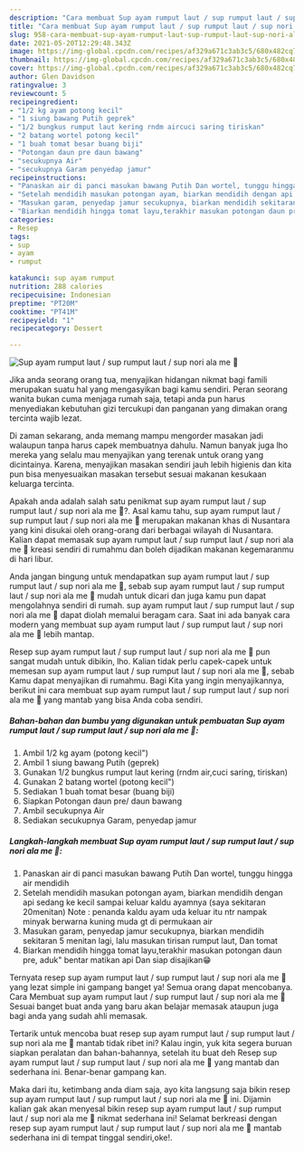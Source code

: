 ```yaml
---
description: "Cara membuat Sup ayam rumput laut / sup rumput laut / sup nori ala me 🥰 yang nikmat dan Mudah Dibuat"
title: "Cara membuat Sup ayam rumput laut / sup rumput laut / sup nori ala me 🥰 yang nikmat dan Mudah Dibuat"
slug: 958-cara-membuat-sup-ayam-rumput-laut-sup-rumput-laut-sup-nori-ala-me-yang-nikmat-dan-mudah-dibuat
date: 2021-05-20T12:29:48.343Z
image: https://img-global.cpcdn.com/recipes/af329a671c3ab3c5/680x482cq70/sup-ayam-rumput-laut-sup-rumput-laut-sup-nori-ala-me-🥰-foto-resep-utama.jpg
thumbnail: https://img-global.cpcdn.com/recipes/af329a671c3ab3c5/680x482cq70/sup-ayam-rumput-laut-sup-rumput-laut-sup-nori-ala-me-🥰-foto-resep-utama.jpg
cover: https://img-global.cpcdn.com/recipes/af329a671c3ab3c5/680x482cq70/sup-ayam-rumput-laut-sup-rumput-laut-sup-nori-ala-me-🥰-foto-resep-utama.jpg
author: Glen Davidson
ratingvalue: 3
reviewcount: 5
recipeingredient:
- "1/2 kg ayam potong kecil"
- "1 siung bawang Putih geprek"
- "1/2 bungkus rumput laut kering rndm aircuci saring tiriskan"
- "2 batang wortel potong kecil"
- "1 buah tomat besar buang biji"
- "Potongan daun pre daun bawang"
- "secukupnya Air"
- "secukupnya Garam penyedap jamur"
recipeinstructions:
- "Panaskan air di panci masukan bawang Putih Dan wortel, tunggu hingga air mendidih"
- "Setelah mendidih masukan potongan ayam, biarkan mendidih dengan api sedang ke kecil sampai keluar kaldu ayamnya (saya sekitaran 20menitan) Note : penanda kaldu ayam uda keluar itu ntr nampak minyak berwarna kuning muda gt di permukaan air"
- "Masukan garam, penyedap jamur secukupnya, biarkan mendidih sekitaran 5 menitan lagi, lalu masukan tirisan rumput laut, Dan tomat"
- "Biarkan mendidih hingga tomat layu,terakhir masukan potongan daun pre, aduk&#34; bentar matikan api Dan siap disajikan😁"
categories:
- Resep
tags:
- sup
- ayam
- rumput

katakunci: sup ayam rumput 
nutrition: 288 calories
recipecuisine: Indonesian
preptime: "PT20M"
cooktime: "PT41M"
recipeyield: "1"
recipecategory: Dessert

---
```



![Sup ayam rumput laut / sup rumput laut / sup nori ala me 🥰](https://img-global.cpcdn.com/recipes/af329a671c3ab3c5/680x482cq70/sup-ayam-rumput-laut-sup-rumput-laut-sup-nori-ala-me-🥰-foto-resep-utama.jpg)

Jika anda seorang orang tua, menyajikan hidangan nikmat bagi famili merupakan suatu hal yang mengasyikan bagi kamu sendiri. Peran seorang  wanita bukan cuma menjaga rumah saja, tetapi anda pun harus menyediakan kebutuhan gizi tercukupi dan panganan yang dimakan orang tercinta wajib lezat.

Di zaman  sekarang, anda memang mampu mengorder masakan jadi walaupun tanpa harus capek membuatnya dahulu. Namun banyak juga lho mereka yang selalu mau menyajikan yang terenak untuk orang yang dicintainya. Karena, menyajikan masakan sendiri jauh lebih higienis dan kita pun bisa menyesuaikan masakan tersebut sesuai makanan kesukaan keluarga tercinta. 



Apakah anda adalah salah satu penikmat sup ayam rumput laut / sup rumput laut / sup nori ala me 🥰?. Asal kamu tahu, sup ayam rumput laut / sup rumput laut / sup nori ala me 🥰 merupakan makanan khas di Nusantara yang kini disukai oleh orang-orang dari berbagai wilayah di Nusantara. Kalian dapat memasak sup ayam rumput laut / sup rumput laut / sup nori ala me 🥰 kreasi sendiri di rumahmu dan boleh dijadikan makanan kegemaranmu di hari libur.

Anda jangan bingung untuk mendapatkan sup ayam rumput laut / sup rumput laut / sup nori ala me 🥰, sebab sup ayam rumput laut / sup rumput laut / sup nori ala me 🥰 mudah untuk dicari dan juga kamu pun dapat mengolahnya sendiri di rumah. sup ayam rumput laut / sup rumput laut / sup nori ala me 🥰 dapat diolah memalui beragam cara. Saat ini ada banyak cara modern yang membuat sup ayam rumput laut / sup rumput laut / sup nori ala me 🥰 lebih mantap.

Resep sup ayam rumput laut / sup rumput laut / sup nori ala me 🥰 pun sangat mudah untuk dibikin, lho. Kalian tidak perlu capek-capek untuk memesan sup ayam rumput laut / sup rumput laut / sup nori ala me 🥰, sebab Kamu dapat menyajikan di rumahmu. Bagi Kita yang ingin menyajikannya, berikut ini cara membuat sup ayam rumput laut / sup rumput laut / sup nori ala me 🥰 yang mantab yang bisa Anda coba sendiri.

<!--inarticleads1-->

##### Bahan-bahan dan bumbu yang digunakan untuk pembuatan Sup ayam rumput laut / sup rumput laut / sup nori ala me 🥰:

1. Ambil 1/2 kg ayam (potong kecil&#34;)
1. Ambil 1 siung bawang Putih (geprek)
1. Gunakan 1/2 bungkus rumput laut kering (rndm air,cuci saring, tiriskan)
1. Gunakan 2 batang wortel (potong kecil&#34;)
1. Sediakan 1 buah tomat besar (buang biji)
1. Siapkan Potongan daun pre/ daun bawang
1. Ambil secukupnya Air
1. Sediakan secukupnya Garam, penyedap jamur




<!--inarticleads2-->

##### Langkah-langkah membuat Sup ayam rumput laut / sup rumput laut / sup nori ala me 🥰:

1. Panaskan air di panci masukan bawang Putih Dan wortel, tunggu hingga air mendidih
1. Setelah mendidih masukan potongan ayam, biarkan mendidih dengan api sedang ke kecil sampai keluar kaldu ayamnya (saya sekitaran 20menitan) Note : penanda kaldu ayam uda keluar itu ntr nampak minyak berwarna kuning muda gt di permukaan air
1. Masukan garam, penyedap jamur secukupnya, biarkan mendidih sekitaran 5 menitan lagi, lalu masukan tirisan rumput laut, Dan tomat
1. Biarkan mendidih hingga tomat layu,terakhir masukan potongan daun pre, aduk&#34; bentar matikan api Dan siap disajikan😁




Ternyata resep sup ayam rumput laut / sup rumput laut / sup nori ala me 🥰 yang lezat simple ini gampang banget ya! Semua orang dapat mencobanya. Cara Membuat sup ayam rumput laut / sup rumput laut / sup nori ala me 🥰 Sesuai banget buat anda yang baru akan belajar memasak ataupun juga bagi anda yang sudah ahli memasak.

Tertarik untuk mencoba buat resep sup ayam rumput laut / sup rumput laut / sup nori ala me 🥰 mantab tidak ribet ini? Kalau ingin, yuk kita segera buruan siapkan peralatan dan bahan-bahannya, setelah itu buat deh Resep sup ayam rumput laut / sup rumput laut / sup nori ala me 🥰 yang mantab dan sederhana ini. Benar-benar gampang kan. 

Maka dari itu, ketimbang anda diam saja, ayo kita langsung saja bikin resep sup ayam rumput laut / sup rumput laut / sup nori ala me 🥰 ini. Dijamin kalian gak akan menyesal bikin resep sup ayam rumput laut / sup rumput laut / sup nori ala me 🥰 nikmat sederhana ini! Selamat berkreasi dengan resep sup ayam rumput laut / sup rumput laut / sup nori ala me 🥰 mantab sederhana ini di tempat tinggal sendiri,oke!.

